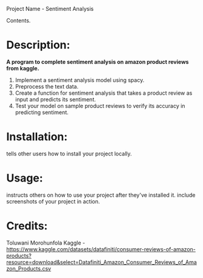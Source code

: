 Project Name - Sentiment Analysis

Contents.

# Description:
**A program to complete sentiment analysis on amazon product reviews from kaggle.**

1. Implement a sentiment analysis model using spacy.
2. Preprocess the text data.
3. Create a function for sentiment analysis that takes a product review
as input and predicts its sentiment.
4. Test your model on sample product reviews to verify its accuracy in
predicting sentiment.

# Installation: 
tells other users how to install your project locally.

# Usage: 
instructs others on how to use your project after they've installed it. 
include screenshots of your project in action.

# Credits:
Toluwani Morohunfola
Kaggle - https://www.kaggle.com/datasets/datafiniti/consumer-reviews-of-amazon-products?resource=download&select=Datafiniti_Amazon_Consumer_Reviews_of_Amazon_Products.csv
